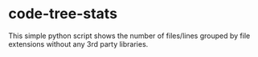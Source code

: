 # code-tree-stats
This simple python script shows the number of files/lines grouped by file extensions without any 3rd party libraries.
